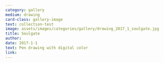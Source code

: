 ```yaml
---
category: gallery
medium: drawing
card-class: gallery-image
text: collection-test
image: assets/images/categories/gallery/drawing_2017_1_soulgate.jpg
title: Soulgate
author:
date: 2017-1-1
text: Pen drawing with digital color
link:
---
```

